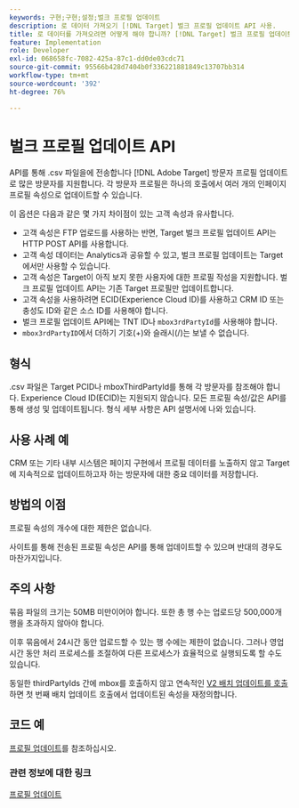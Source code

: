 ```yaml
---
keywords: 구현;구현;설정;벌크 프로필 업데이트
description: 로 데이터 가져오기 [!DNL Target] 벌크 프로필 업데이트 API 사용.
title: 로 데이터를 가져오려면 어떻게 해야 합니까? [!DNL Target] 벌크 프로필 업데이트 API를 사용하십니까?
feature: Implementation
role: Developer
exl-id: 068658fc-7082-425a-87c1-dd0de03cdc71
source-git-commit: 95566b428d7404b0f336221881849c13707bb314
workflow-type: tm+mt
source-wordcount: '392'
ht-degree: 76%

---
```


# 벌크 프로필 업데이트 API

API를 통해 .csv 파일을에 전송합니다 [!DNL Adobe Target] 방문자 프로필 업데이트로 많은 방문자를 지원합니다. 각 방문자 프로필은 하나의 호출에서 여러 개의 인페이지 프로필 속성으로 업데이트할 수 있습니다.

이 옵션은 다음과 같은 몇 가지 차이점이 있는 고객 속성과 유사합니다.

* 고객 속성은 FTP 업로드를 사용하는 반면, Target 벌크 프로필 업데이트 API는 HTTP POST API를 사용합니다.
* 고객 속성 데이터는 Analytics과 공유할 수 있고, 벌크 프로필 업데이트는 Target에서만 사용할 수 있습니다.
* 고객 속성은 Target이 아직 보지 못한 사용자에 대한 프로필 작성을 지원합니다. 벌크 프로필 업데이트 API는 기존 Target 프로필만 업데이트합니다.
* 고객 속성을 사용하려면 ECID(Experience Cloud ID)를 사용하고 CRM ID 또는 충성도 ID와 같은 소스 ID를 사용해야 합니다.
* 벌크 프로필 업데이트 API에는 TNT ID나 `mbox3rdPartyId`를 사용해야 합니다.
* `mbox3rdPartyID`에서 더하기 기호(+)와 슬래시(/)는 보낼 수 없습니다.

## 형식

.csv 파일은 Target PCID나 mboxThirdPartyId를 통해 각 방문자를 참조해야 합니다. Experience Cloud ID(ECID)는 지원되지 않습니다. 모든 프로필 속성/값은 API를 통해 생성 및 업데이트됩니다. 형식 세부 사항은 API 설명서에 나와 있습니다.

## 사용 사례 예

CRM 또는 기타 내부 시스템은 페이지 구현에서 프로필 데이터를 노출하지 않고 Target에 지속적으로 업데이트하고자 하는 방문자에 대한 중요 데이터를 저장합니다.

## 방법의 이점

프로필 속성의 개수에 대한 제한은 없습니다.

사이트를 통해 전송된 프로필 속성은 API를 통해 업데이트할 수 있으며 반대의 경우도 마찬가지입니다.

## 주의 사항

묶음 파일의 크기는 50MB 미만이어야 합니다. 또한 총 행 수는 업로드당 500,000개 행을 초과하지 않아야 합니다.

이후 묶음에서 24시간 동안 업로드할 수 있는 행 수에는 제한이 없습니다. 그러나 영업 시간 동안 처리 프로세스를 조절하여 다른 프로세스가 효율적으로 실행되도록 할 수도 있습니다.

동일한 thirdPartyIds 간에 mbox를 호출하지 않고 연속적인 [V2 배치 업데이트를 호출](https://developers.adobetarget.com/api/#updating-profiles)하면 첫 번째 배치 업데이트 호출에서 업데이트된 속성을 재정의합니다.

## 코드 예

[프로필 업데이트](https://developers.adobetarget.com/api/#updating-profiles)를 참조하십시오.

### 관련 정보에 대한 링크

[프로필 업데이트](https://developers.adobetarget.com/api/#updating-profiles)
